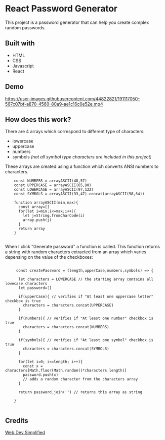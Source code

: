 # React Password Generator

This project is a password generator that can help you create complex random passwords.

## Built with

  * HTML 
  * CSS
  * Javascript
  * React
  
## Demo

https://user-images.githubusercontent.com/44822821/191117050-567c07bf-a870-4560-80a9-ae1c16c0e52e.mp4


## How does this work?

There are 4 arrays which correspond to different type of characters:

* lowercase
* uppercase
* numbers
* symbols _(not all symbol type characters are included in this project)_

These arrays are created using a function which converts ANSI numbers to characters.

```
    const NUMBERS = arrayASCII(48,57)
    const UPPERCASE = arrayASCII(65,90)
    const LOWERCASE = arrayASCII(97,122)
    const SYMBOLS = arrayASCII(33,47).concat(arrayASCII(58,64))

    function arrayASCII(min,max){
      const array=[]
      for(let i=min;i<=max;i++){
        let j=String.fromCharCode(i)
        array.push(j)
      }
      return array
    }
  
```  

When I click "Generate password" a function is called. This function returns a string with random characters extracted from an array which varies depensing on the value of the checkboxes:
  
```

     const createPassword = (length,upperCase,numbers,symbols) => {

      let characters = LOWERCASE // the starting array contains all lowecase characters
      let password=[]

      if(upperCase){ // verifies if "At least one uppercase letter" checkbox is true
        characters = characters.concat(UPPERCASE)
      }

      if(numbers){ // verifies if "At least one number" checkbox is true
        characters = characters.concat(NUMBERS)
      }

      if(symbols){ // verifies if "At least one symbol" checkbox is true
        characters = characters.concat(SYMBOLS)
      }

      for(let i=0; i<=length; i++){
        const x = characters[Math.floor(Math.random()*characters.length)]
        password.push(x) 
        // adds a random character from the characters array 
      }
      
      return password.join('') // returns this array as string
      
    }


```
  
## Credits

[Web Dev Simplified](https://www.youtube.com/watch?v=iKo9pDKKHnc)
